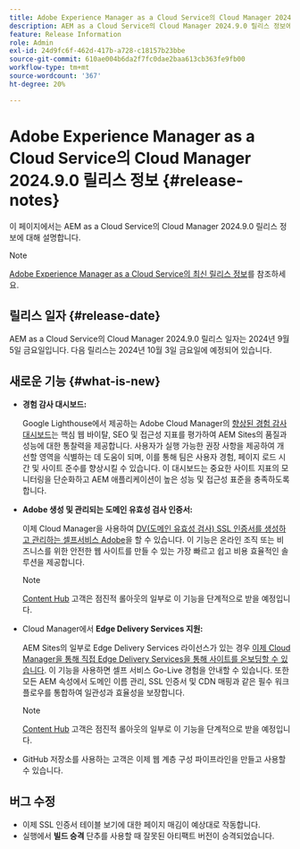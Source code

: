 ```yaml
---
title: Adobe Experience Manager as a Cloud Service의 Cloud Manager 2024.9.0 릴리스 정보
description: AEM as a Cloud Service의 Cloud Manager 2024.9.0 릴리스 정보에 대해 알아봅니다.
feature: Release Information
role: Admin
exl-id: 24d9fc6f-462d-417b-a728-c18157b23bbe
source-git-commit: 610ae004b6da2f7fc0dae2baa613cb363fe9fb00
workflow-type: tm+mt
source-wordcount: '367'
ht-degree: 20%

---
```


# Adobe Experience Manager as a Cloud Service의 Cloud Manager 2024.9.0 릴리스 정보 {#release-notes}

이 페이지에서는 AEM as a Cloud Service의 Cloud Manager 2024.9.0 릴리스 정보에 대해 설명합니다.

>[!NOTE]
>
>[Adobe Experience Manager as a Cloud Service의 최신 릴리스 정보](/help/release-notes/release-notes-cloud/release-notes-current.md)를 참조하세요.

## 릴리스 일자 {#release-date}

AEM as a Cloud Service의 Cloud Manager 2024.9.0 릴리스 일자는 2024년 9월 5일 금요일입니다. 다음 릴리스는 2024년 10월 3일 금요일에 예정되어 있습니다.

## 새로운 기능 {#what-is-new}

* **경험 감사 대시보드:**

  Google Lighthouse에서 제공하는 Adobe Cloud Manager의 [향상된 경험 감사 대시보드](/help/implementing/cloud-manager/experience-audit-dashboard.md)는 핵심 웹 바이탈, SEO 및 접근성 지표를 평가하여 AEM Sites의 품질과 성능에 대한 통찰력을 제공합니다. 사용자가 실행 가능한 권장 사항을 제공하여 개선할 영역을 식별하는 데 도움이 되며, 이를 통해 팀은 사용자 경험, 페이지 로드 시간 및 사이트 준수를 향상시킬 수 있습니다. 이 대시보드는 중요한 사이트 지표의 모니터링을 단순화하고 AEM 애플리케이션이 높은 성능 및 접근성 표준을 충족하도록 합니다.

* **Adobe 생성 및 관리되는 도메인 유효성 검사 인증서:**

  이제 Cloud Manager을 사용하여 [DV(도메인 유효성 검사) SSL 인증서를 생성하고 관리하는 셀프서비스 Adobe](/help/implementing/cloud-manager/managing-ssl-certifications/add-ssl-certificate.md)을 할 수 있습니다. 이 기능은 온라인 조직 또는 비즈니스를 위한 안전한 웹 사이트를 만들 수 있는 가장 빠르고 쉽고 비용 효율적인 솔루션을 제공합니다. <!-- CMGR-52403 -->

  >[!NOTE]
  >
  >[Content Hub](/help/assets/product-overview.md) 고객은 점진적 롤아웃의 일부로 이 기능을 단계적으로 받을 예정입니다.

* Cloud Manager에서 **Edge Delivery Services 지원:**

  AEM Sites의 일부로 Edge Delivery Services 라이선스가 있는 경우 [이제 Cloud Manager을 통해 직접 Edge Delivery Services을 통해 사이트를 온보딩할 수 있습니다](/help/implementing/cloud-manager/edge-delivery-services.md). 이 기능을 사용하면 셀프 서비스 Go-Live 경험을 안내할 수 있습니다. 또한 모든 AEM 속성에서 도메인 이름 관리, SSL 인증서 및 CDN 매핑과 같은 필수 워크플로우를 통합하여 일관성과 효율성을 보장합니다. <!-- CMGR-49859 -->

  >[!NOTE]
  >
  >[Content Hub](/help/assets/product-overview.md) 고객은 점진적 롤아웃의 일부로 이 기능을 단계적으로 받을 예정입니다.

* GitHub 저장소를 사용하는 고객은 이제 웹 계층 구성 파이프라인을 만들고 사용할 수 있습니다. <!--( KEEP IN? SP: YES CMGR-59046 and Slack https://cq-dev.slack.com/archives/C07LFP5BZ2L/p1725407057847379 ) -->

<!--
## Early adoption program {#early-adoption}

For a chance to test some upcoming features, be a part of Adobe's early adoption program. -->


## 버그 수정

* 이제 SSL 인증서 테이블 보기에 대한 페이지 매김이 예상대로 작동합니다. <!-- (CMGR-60804 - [UI] Pagination doesn't work for ssl certificates) -->
* 실행에서 **빌드 승격** 단추를 사용할 때 잘못된 아티팩트 버전이 승격되었습니다. <!-- ( KEEP IN? SP: YES CMGR-59519 and Slack https://cq-dev.slack.com/archives/C07LFPN2R08/p1725408253474129 ) -->

<!-- * Slack message says next release? SP: REMOVE (Leave in for now) SSL Certificates table in Cloud Manager now enables pagination in the user experience. ( https://jira.corp.adobe.com/browse/CMGR-61041 and Slack https://cq-dev.slack.com/archives/C07LFRE9QJU/p1725408553760009 ) --<>
